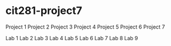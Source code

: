 # cit281-project7

Project 1
Project 2
Project 3
Project 4 
Project 5
Project 6
Project 7

Lab 1
Lab 2
Lab 3
Lab 4
Lab 5
Lab 6
Lab 7
Lab 8
Lab 9
